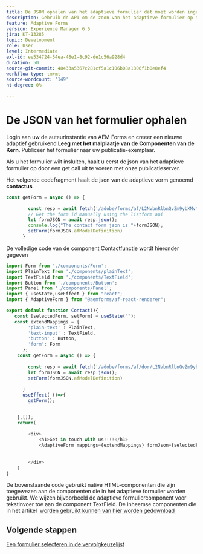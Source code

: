 ```yaml
---
title: De JSON ophalen van het adaptieve formulier dat moet worden ingesloten
description: Gebruik de API om de zoon van het adaptieve formulier op te halen
feature: Adaptive Forms
version: Experience Manager 6.5
jira: KT-13285
topic: Development
role: User
level: Intermediate
exl-id: ee534724-54ea-48e1-8c92-de1c56a928d4
duration: 50
source-git-commit: 48433a5367c281cf5a1c106b08a1306f1b0e8ef4
workflow-type: tm+mt
source-wordcount: '149'
ht-degree: 0%

---
```


# De JSON van het formulier ophalen

Login aan uw de auteurinstantie van AEM Forms en creeer een nieuwe adaptief gebruikend **Leeg met het malplaatje van de Componenten van de Kern**. Publiceer het formulier naar uw publicatie-exemplaar.

Als u het formulier wilt insluiten, haalt u eerst de json van het adaptieve formulier op door een get call uit te voeren met onze publicatieserver.

Het volgende codefragment haalt de json van de adaptieve vorm genoemd **contactus**

```javascript
const getForm = async () => {
        
        const resp = await fetch('/adobe/forms/af/L2NvbnRlbnQvZm9ybXMvYWYvZmlyc3RoZWFkbGVzcw==');
        // Get the form id manually using the listform api
        let formJSON = await resp.json();
        console.log("The contact form json is "+formJSON);
        setForm(formJSON.afModelDefinition)
      }
```

De volledige code van de component Contactfunctie wordt hieronder gegeven

```javascript
import Form from './components/Form';
import PlainText from './components/plainText';
import TextField from './components/TextField';
import Button from './components/Button';
import Panel from './components/Panel';
import { useState,useEffect } from "react";
import { AdaptiveForm } from "@aemforms/af-react-renderer";

export default function Contact(){
   const [selectedForm, setForm] = useState("");
   const extendMappings = {
        'plain-text' : PlainText,
        'text-input' : TextField,
        'button' : Button,
        'form': Form
      };
    const getForm = async () => {
        
        const resp = await fetch('/adobe/forms/af/dor/L2NvbnRlbnQvZm9ybXMvYWYvcmlzaGk=');
        let formJSON = await resp.json();
        setForm(formJSON.afModelDefinition)
      
      }
      useEffect( ()=>{
        getForm();
        

    },[]);
    return(
        
        <div>
            <h1>Get in touch with us!!!!</h1>
            <AdaptiveForm mappings={extendMappings} formJson={selectedForm} />
      
          
        </div>
    )
}
```

De bovenstaande code gebruikt native HTML-componenten die zijn toegewezen aan de componenten die in het adaptieve formulier worden gebruikt. We wijzen bijvoorbeeld de adaptieve formuliercomponent voor tekstinvoer toe aan de component TextField. De inheemse componenten die in het artikel [&#x200B; worden gebruikt kunnen van hier worden gedownload &#x200B;](./assets/native-components.zip)

## Volgende stappen

[Een formulier selecteren in de vervolgkeuzelijst](./select-form-from-drop-down-list.md)
